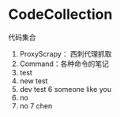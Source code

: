 # CodeCollection
代码集合
1. ProxyScrapy： 西刺代理抓取
2. Command：各种命令的笔记
3. test
4. new test 
5. dev test
6 someone like you
6. no
6. no
7 chen

